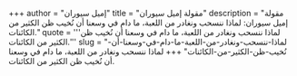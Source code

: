 +++
author = "إميل سيوران"
title = "مقولة إميل سيوران"
description = "مقولة إميل سيوران: لماذا ننسحب ونغادر من اللعبة، ما دام في وسعنا أن نُخيب ظن الكثير من الكائنات."
quote = '''لماذا ننسحب ونغادر من اللعبة، ما دام في وسعنا أن نُخيب ظن الكثير من الكائنات.''' 
slug = "لماذا-ننسحب-ونغادر-من-اللعبة-ما-دام-في-وسعنا-أن-نُخيب-ظن-الكثير-من-الكائنات"
+++
لماذا ننسحب ونغادر من اللعبة، ما دام في وسعنا أن نُخيب ظن الكثير من الكائنات.
